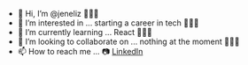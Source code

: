 - 👋 Hi, I’m @jeneliz 🙋🏻‍♀️
- 👀 I’m interested in ... starting a career in tech 👩🏻‍💼
- 🌱 I’m currently learning ... React 👩🏻‍💻
- 💞️ I’m looking to collaborate on ... nothing at the moment 🙅🏻‍♀️
- 📫 How to reach me ... 📷 <a href="https://www.linkedin.com/in/jennifer-e-brown/">LinkedIn</a>


<!---
jeneliz/jeneliz is a ✨ special ✨ repository because its `README.md` (this file) appears on your GitHub profile.
You can click the Preview link to take a look at your changes.
--->
